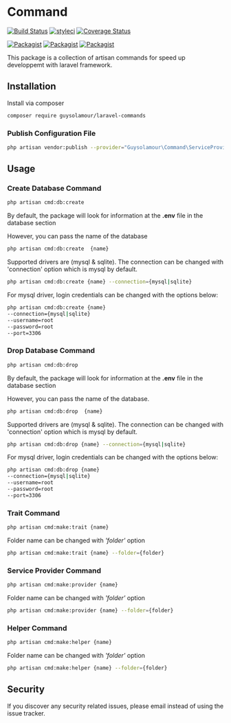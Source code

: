 # Command

[![Build Status](https://travis-ci.org/guysolamour/command.svg?branch=master)](https://travis-ci.org/guysolamour/command)
[![styleci](https://styleci.io/repos/CHANGEME/shield)](https://styleci.io/repos/CHANGEME)
[![Coverage Status](https://coveralls.io/repos/github/guysolamour/command/badge.svg?branch=master)](https://coveralls.io/github/guysolamour/command?branch=master)

[![Packagist](https://img.shields.io/packagist/v/guysolamour/command.svg)](https://packagist.org/packages/guysolamour/command)
[![Packagist](https://poser.pugx.org/guysolamour/command/d/total.svg)](https://packagist.org/packages/guysolamour/command)
[![Packagist](https://img.shields.io/packagist/l/guysolamour/command.svg)](https://packagist.org/packages/guysolamour/command)

This package is a collection of artisan commands for speed up developpemt with laravel framework.

## Installation

Install via composer
```bash
composer require guysolamour/laravel-commands
```

### Publish Configuration File

```bash
php artisan vendor:publish --provider="Guysolamour\Command\ServiceProvider" --tag="config"
```

## Usage


### Create Database Command
```bash
php artisan cmd:db:create
```
By default, the package will look for information at the **.env** file in the database section

However, you can pass the name of the database
```bash
php artisan cmd:db:create  {name}
```


Supported drivers are (mysql & sqlite).
The connection can be changed with 'connection' option which is mysql by default.


```bash
php artisan cmd:db:create {name} --connection={mysql|sqlite}
```
For mysql driver, login credentials can be changed with the options below:

```bash
php artisan cmd:db:create {name}
--connection={mysql|sqlite}
--username=root
--password=root
--port=3306
```

### Drop Database Command
```bash
php artisan cmd:db:drop
```
By default, the package will look for information at the **.env** file in the database section

However, you can pass the name of the database.

```bash
php artisan cmd:db:drop  {name}
```

Supported drivers are (mysql & sqlite).
The connection can be changed with 'connection' option which is mysql by default.

```bash
php artisan cmd:db:drop {name} --connection={mysql|sqlite}
```
For mysql driver, login credentials can be changed with the options below:

```bash
php artisan cmd:db:drop {name}
--connection={mysql|sqlite}
--username=root
--password=root
--port=3306
```

### Trait Command
```bash
php artisan cmd:make:trait {name}
```
Folder name can be changed with _'folder'_ option

```bash
php artisan cmd:make:trait {name} --folder={folder}
```

### Service Provider Command
```bash
php artisan cmd:make:provider {name}
```
Folder name can be changed with _'folder'_ option

```bash
php artisan cmd:make:provider {name} --folder={folder}
```

### Helper Command
```bash
php artisan cmd:make:helper {name}
```
Folder name can be changed with _'folder'_ option

```bash
php artisan cmd:make:helper {name} --folder={folder}
```


## Security

If you discover any security related issues, please email
instead of using the issue tracker.

